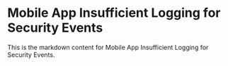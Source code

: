 # Mobile App Insufficient Logging for Security Events

This is the markdown content for Mobile App Insufficient Logging for Security Events.

